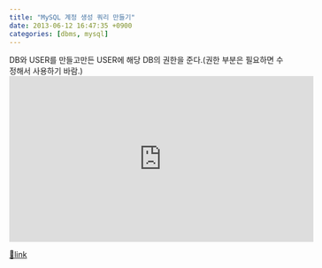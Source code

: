 ```yaml
---
title: "MySQL 계정 생성 쿼리 만들기"
date: 2013-06-12 16:47:35 +0900
categories: [dbms, mysql]
---
```


DB와 USER를 만들고만든 USER에 해당 DB의 권한을 준다.(권한 부분은 필요하면 수정해서 사용하기 바람.)<iframe frameborder="0" height="300" src="http://www.mins01.com/web_work/doc/mysql/createUser/createUser.html" style="border-width: 0px;" width="550"></iframe>


[🔗link](http://www.mins01.com/mh/tech/read/838)